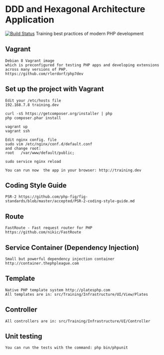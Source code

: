 
# DDD and Hexagonal Architecture Application

[![Build Status](https://secure.travis-ci.org/pgrau/ddd.svg?branch=master)](http://travis-ci.org/pgrau/ddd)
Training best practices of modern PHP development

## Vagrant
    Debian 8 Vagrant image
    which is preconfigured for testing PHP apps and developing extensions across many versions of PHP.
    https://github.com/rlerdorf/php7dev
    
## Set up the project with Vagrant
    Edit your /etc/hosts file  
    192.168.7.8 training.dev

    curl -sS https://getcomposer.org/installer | php
    php composer.phar install
    
    vagrant up
    vagrant ssh
    
    Edit nginx config. file
    sudo vim /etc/nginx/conf.d/default.conf
    and change root:
    root   /var/www/default/public;

    sudo service nginx reload 
    
    You can run now  the app in your browser: http://training.dev

## Coding Style Guide
    PSR-2 https://github.com/php-fig/fig-standards/blob/master/accepted/PSR-2-coding-style-guide.md

## Route
    FastRoute - Fast request router for PHP https://github.com/nikic/FastRoute
    
## Service Container (Dependency Injection)
    Small but powerful dependency injection container http://container.thephpleague.com
    
## Template    
    Native PHP template system http://platesphp.com
    All templates are in: src/Training/Infrastructure/UI/View/Plates

## Controller
    All controllers are in: src/Training/Infrastructure/UI/Controller

## Unit testing
    You can run the tests with the command: php bin/phpunit
